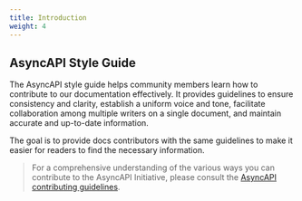 ```yaml
---
title: Introduction
weight: 4
---
```

## AsyncAPI Style Guide
The AsyncAPI style guide helps community members learn how to contribute to our documentation effectively. It provides guidelines to ensure consistency and clarity, establish a uniform voice and tone, facilitate collaboration among multiple writers on a single document, and maintain accurate and up-to-date information.

The goal is to provide docs contributors with the same guidelines to make it easier for readers to find the necessary information.

> For a comprehensive understanding of the various ways you can contribute to the AsyncAPI Initiative, please consult the [AsyncAPI contributing guidelines](../../CONTRIBUTING.md).